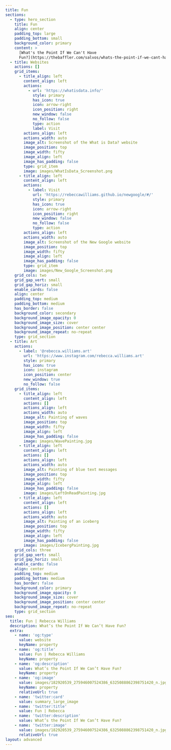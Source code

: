 ```yaml
---
title: Fun
sections:
  - type: hero_section
    title: Fun
    align: center
    padding_top: large
    padding_bottom: small
    background_color: primary
    content: >
      [What's the Point If We Can't Have
      Fun?](https://thebaffler.com/salvos/whats-the-point-if-we-cant-have-fun)
  - title: Websites
    actions: []
    grid_items:
      - title_align: left
        content_align: left
        actions:
          - url: 'https://whatisdata.info/'
            style: primary
            has_icon: true
            icon: arrow-right
            icon_position: right
            new_window: false
            no_follow: false
            type: action
            label: Visit
        actions_align: left
        actions_width: auto
        image_alt: Screenshot of the What is Data? website
        image_position: top
        image_width: fifty
        image_align: left
        image_has_padding: false
        type: grid_item
        image: images/WhatIsData_Screenshot.png
      - title_align: left
        content_align: left
        actions:
          - label: Visit
            url: 'https://rebeccawilliams.github.io/newgoogle/#/'
            style: primary
            has_icon: true
            icon: arrow-right
            icon_position: right
            new_window: false
            no_follow: false
            type: action
        actions_align: left
        actions_width: auto
        image_alt: Screenshot of the New Google website
        image_position: top
        image_width: fifty
        image_align: left
        image_has_padding: false
        type: grid_item
        image: images/New_Google_Screenshot.png
    grid_cols: two
    grid_gap_vert: small
    grid_gap_horiz: small
    enable_cards: false
    align: center
    padding_top: medium
    padding_bottom: medium
    has_border: false
    background_color: secondary
    background_image_opacity: 0
    background_image_size: cover
    background_image_position: center center
    background_image_repeat: no-repeat
    type: grid_section
  - title: Art
    actions:
      - label: '@rebecca.williams.art'
        url: 'https://www.instagram.com/rebecca.williams.art'
        style: primary
        has_icon: true
        icon: instagram
        icon_position: center
        new_window: true
        no_follow: false
    grid_items:
      - title_align: left
        content_align: left
        actions: []
        actions_align: left
        actions_width: auto
        image_alt: Painting of waves
        image_position: top
        image_width: fifty
        image_align: left
        image_has_padding: false
        image: images/WavePainting.jpg
      - title_align: left
        content_align: left
        actions: []
        actions_align: left
        actions_width: auto
        image_alt: Painting of blue text messages
        image_position: top
        image_width: fifty
        image_align: left
        image_has_padding: false
        image: images/LeftOnReadPainting.jpg
      - title_align: left
        content_align: left
        actions: []
        actions_align: left
        actions_width: auto
        image_alt: Painting of an iceberg
        image_position: top
        image_width: fifty
        image_align: left
        image_has_padding: false
        image: images/IcebergPainting.jpg
    grid_cols: three
    grid_gap_vert: small
    grid_gap_horiz: small
    enable_cards: false
    align: center
    padding_top: medium
    padding_bottom: medium
    has_border: false
    background_color: primary
    background_image_opacity: 0
    background_image_size: cover
    background_image_position: center center
    background_image_repeat: no-repeat
    type: grid_section
seo:
  title: Fun | Rebecca Williams
  description: What’s the Point If We Can’t Have Fun?
  extra:
    - name: 'og:type'
      value: website
      keyName: property
    - name: 'og:title'
      value: Fun | Rebecca Williams
      keyName: property
    - name: 'og:description'
      value: What’s the Point If We Can’t Have Fun?
      keyName: property
    - name: 'og:image'
      value: images/182920539_275946007524386_6325088862398751420_n.jpg
      keyName: property
      relativeUrl: true
    - name: 'twitter:card'
      value: summary_large_image
    - name: 'twitter:title'
      value: Fun | Rebecca
    - name: 'twitter:description'
      value: What’s the Point If We Can’t Have Fun?
    - name: 'twitter:image'
      value: images/182920539_275946007524386_6325088862398751420_n.jpg
      relativeUrl: true
layout: advanced
---
```

